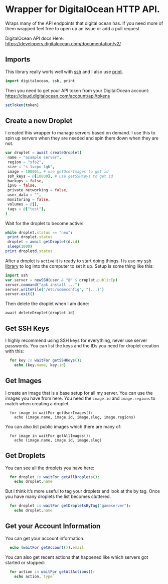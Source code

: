 # Wrapper for DigitalOcean HTTP API.

Wraps many of the API endpoints that digital ocean has. If you need more of them wrapped feel free to open up an issue or add a pull request.

DigitalOcean API docs Here: https://developers.digitalocean.com/documentation/v2/


## Imports
This library really worls well with [ssh](https://github.com/treeform/ssh) and I also use [print](https://github.com/treeform/print).
```nim
import digitalocean, ssh, print
```
Then you need to get your API token from your DigitalOcean account: https://cloud.digitalocean.com/account/api/tokens
```nim
setToken(token)
```

## Create a new Droplet

I created this wrapper to manage servers based on demand.
I use this to spin up servers when they are needed and spin them down
when they are not.

```nim
var droplet = await createDroplet(
 name = "example server",
 region = "sfo2",
 size = "s-1vcpu-1gb",
 image = 100001, # use getUserImages to get id
 ssh_keys = @[10000], # use getSSHKeys to get id
 backups = false,
 ipv6 = false,
 private_networking = false,
 user_data = "",
 monitoring = false,
 volumes = @[],
 tags = @["test"],
)
```

Wait for the droplet to become active:

```nim
while droplet.status == "new":
 print droplet.status
 droplet = await getDroplet(d.id)
 sleep(1000)
print dropletd.status
```

After a droplet is `active` it is ready to start doing things.
I is use my [ssh library](https://github.com/treeform/ssh) to log into the computer to set it up. Setup is some thing like this:

```nim
import ssh
var server = newSSH(user & "@" & droplet.publicIp)
server.command("apk install ...")
server.writeFile("/etc/someconfig", "{...}")
server.exit()
```

Then delete the droplet when I am done:

```
await deleteDroplet(droplet.id)
```

## Get SSH Keys

I highly recommend using SSH keys for everything, never use server passwords. You can list the keys and the IDs you need for droplet creation with this:

```nim
  for key in waitFor getSSHKeys():
    echo (key.name, key.id)
```

## Get Images

I create an image that is a base setup for all my server. You can use the images you have from here. You need the `image.id` and `image.regions` to match when creating a droplet.

```
  for image in waitFor getUserImages():
    echo (image.name, image.id, image.slug, image.regions)
```

You can also list public images which there are many of:

```
  for image in waitFor getAllImages():
    echo (image.name, image.id, image.slug)
```

## Get Droplets

You can see all the droplets you have here:

```nim
  for droplet in waitFor getAllDroplets():
    echo droplet.name
```

But I think it’s more useful to tag your droplets and look at the by tag. Once you have many droplets the list becomes cluttered.

```nim
  for droplet in waitFor getDropletsByTag("gameserver"):
    echo droplet.name
```

## Get your Account Information

You can get your account information.

```nim
  echo (waitFor getAccount()).email
```

You can also get recent actions that happened like which servers got started or stopped:

```nim
  for action in waitFor getAllActions():
    echo action.`type`
```
